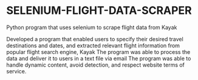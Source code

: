 # SELENIUM-FLIGHT-DATA-SCRAPER
Python program that uses selenium to scrape flight data from Kayak

Developed a program that enabled users to specify their desired travel destinations and dates, and extracted relevant flight information from popular flight search engine, Kayak
The program was able to process the data and deliver it to users in a text file via email
The program was able to handle dynamic content, avoid detection, and respect website terms of service.



